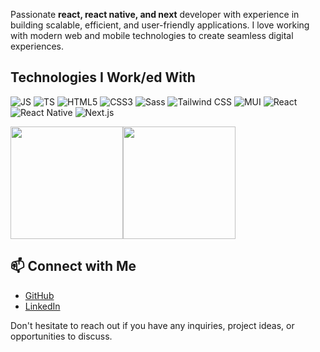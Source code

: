 Passionate **react, react native, and next** developer with experience in building scalable, efficient, and user-friendly applications.
I love working with modern web and mobile technologies to create seamless digital experiences.

## Technologies I Work/ed With

![JS](https://img.shields.io/badge/JS-000000?style=for-the-badge&logo=javascript&logoColor=white)
![TS](https://img.shields.io/badge/TS-000000?style=for-the-badge&logo=typescript&logoColor=white)
![HTML5](https://img.shields.io/badge/HTML5-000000?style=for-the-badge&logo=html5&logoColor=white)
![CSS3](https://img.shields.io/badge/CSS3-000000?style=for-the-badge&logo=css3&logoColor=white)
![Sass](https://img.shields.io/badge/Sass-000000?style=for-the-badge&logo=sass&logoColor=white)
![Tailwind CSS](https://img.shields.io/badge/Tailwind%20CSS-000000?style=for-the-badge&logo=tailwind-css&logoColor=white)
![MUI](https://img.shields.io/badge/MUI-000000?style=for-the-badge&logo=mui&logoColor=white)
![React](https://img.shields.io/badge/React-000000?style=for-the-badge&logo=react&logoColor=white)
![React Native](https://img.shields.io/badge/React%20Native-000000?style=for-the-badge&logo=react&logoColor=white)
![Next.js](https://img.shields.io/badge/Next.js-000000?style=for-the-badge&logo=next.js&logoColor=white)

<div style="display: flex; flex-direction: row; align-items: center;">
  <a href="https://github.com/andib0">
    <img height=180 src="https://github-readme-stats.vercel.app/api?username=andib0&show_icons=true&theme=vue" />
  </a>
  <a href="https://github.com/andib0">
    <img height=180 src="https://github-readme-stats.vercel.app/api/top-langs?username=andib0&layout=compact&langs_count=8&theme=vue" />
  </a>
</div>







## 📫 Connect with Me

-  [GitHub](https://github.com/andib0)
-  [LinkedIn](https://linkedin.com/in/andibasha)


Don't hesitate to reach out if you have any inquiries, project ideas, or opportunities to discuss.

